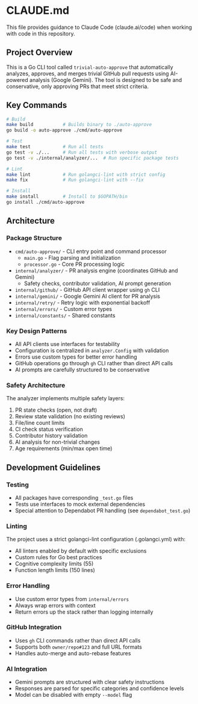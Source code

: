 # CLAUDE.md

This file provides guidance to Claude Code (claude.ai/code) when working with code in this repository.

## Project Overview

This is a Go CLI tool called `trivial-auto-approve` that automatically analyzes, approves, and merges trivial GitHub pull requests using AI-powered analysis (Google Gemini). The tool is designed to be safe and conservative, only approving PRs that meet strict criteria.

## Key Commands

```bash
# Build
make build           # Builds binary to ./auto-approve
go build -o auto-approve ./cmd/auto-approve

# Test
make test            # Run all tests
go test -v ./...     # Run all tests with verbose output
go test -v ./internal/analyzer/...  # Run specific package tests

# Lint
make lint            # Run golangci-lint with strict config
make fix             # Run golangci-lint with --fix

# Install
make install         # Install to $GOPATH/bin
go install ./cmd/auto-approve
```

## Architecture

### Package Structure
- `cmd/auto-approve/` - CLI entry point and command processor
  - `main.go` - Flag parsing and initialization
  - `processor.go` - Core PR processing logic
- `internal/analyzer/` - PR analysis engine (coordinates GitHub and Gemini)
  - Safety checks, contributor validation, AI prompt generation
- `internal/github/` - GitHub API client wrapper using `gh` CLI
- `internal/gemini/` - Google Gemini AI client for PR analysis
- `internal/retry/` - Retry logic with exponential backoff
- `internal/errors/` - Custom error types
- `internal/constants/` - Shared constants

### Key Design Patterns
- All API clients use interfaces for testability
- Configuration is centralized in `analyzer.Config` with validation
- Errors use custom types for better error handling
- GitHub operations go through `gh` CLI rather than direct API calls
- AI prompts are carefully structured to be conservative

### Safety Architecture
The analyzer implements multiple safety layers:
1. PR state checks (open, not draft)
2. Review state validation (no existing reviews)
3. File/line count limits
4. CI check status verification
5. Contributor history validation
6. AI analysis for non-trivial changes
7. Age requirements (min/max open time)

## Development Guidelines

### Testing
- All packages have corresponding `_test.go` files
- Tests use interfaces to mock external dependencies
- Special attention to Dependabot PR handling (see `dependabot_test.go`)

### Linting
The project uses a strict golangci-lint configuration (.golangci.yml) with:
- All linters enabled by default with specific exclusions
- Custom rules for Go best practices
- Cognitive complexity limits (55)
- Function length limits (150 lines)

### Error Handling
- Use custom error types from `internal/errors`
- Always wrap errors with context
- Return errors up the stack rather than logging internally

### GitHub Integration
- Uses `gh` CLI commands rather than direct API calls
- Supports both `owner/repo#123` and full URL formats
- Handles auto-merge and auto-rebase features

### AI Integration
- Gemini prompts are structured with clear safety instructions
- Responses are parsed for specific categories and confidence levels
- Model can be disabled with empty `--model` flag